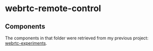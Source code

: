 # webrtc-remote-control

## Components

The components in that folder were retrieved from my previous project: [webrtc-experiments](https://github.com/topheman/webrtc-experiments/tree/master/src/js/components).
